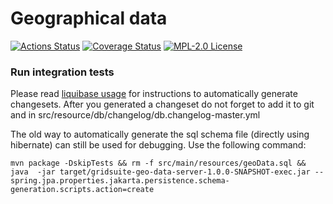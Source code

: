 # Geographical data

[![Actions Status](https://github.com/gridsuite/geo-data-server/workflows/CI/badge.svg)](https://github.com/gridsuite/geo-data-server/actions)
[![Coverage Status](https://sonarcloud.io/api/project_badges/measure?project=org.gridsuite%3Ageo-data-server&metric=coverage)](https://sonarcloud.io/component_measures?id=org.gridsuite%3Ageo-data-server&metric=coverage)
[![MPL-2.0 License](https://img.shields.io/badge/license-MPL_2.0-blue.svg)](https://www.mozilla.org/en-US/MPL/2.0/)

### Run integration tests

Please read [liquibase usage](https://github.com/powsybl/powsybl-parent/#liquibase-usage) for instructions to automatically generate changesets.
After you generated a changeset do not forget to add it to git and in src/resource/db/changelog/db.changelog-master.yml


The old way to automatically generate the sql schema file (directly using hibernate) can still be used for debugging. Use the following command:
```
mvn package -DskipTests && rm -f src/main/resources/geoData.sql && java  -jar target/gridsuite-geo-data-server-1.0.0-SNAPSHOT-exec.jar --spring.jpa.properties.jakarta.persistence.schema-generation.scripts.action=create 
```
